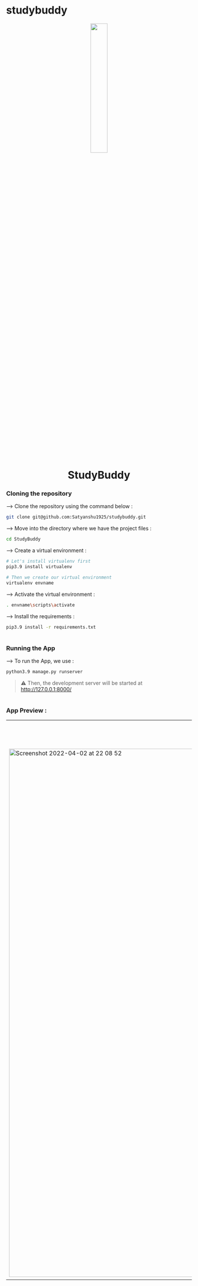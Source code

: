 # studybuddy
<div align="center">
<img width="30%" src="https://user-images.githubusercontent.com/72341453/134747028-7e2d90cc-a92f-4f66-815e-54a0d50cca54.PNG">

# StudyBuddy
</div>

### Cloning the repository

--> Clone the repository using the command below :
```bash
git clone git@github.com:Satyanshu1925/studybuddy.git
```

--> Move into the directory where we have the project files : 
```bash
cd StudyBuddy

```

--> Create a virtual environment :
```bash
# Let's install virtualenv first
pip3.9 install virtualenv

# Then we create our virtual environment
virtualenv envname

```

--> Activate the virtual environment :
```bash
. envname\scripts\activate

```

--> Install the requirements :
```bash
pip3.9 install -r requirements.txt

```

#

### Running the App

--> To run the App, we use :
```bash
python3.9 manage.py runserver

```

> ⚠ Then, the development server will be started at http://127.0.0.1:8000/

#

### App Preview :

<table width="100%"> 
<tr>
<td width="50%">      
&nbsp; 
<br>
<p align="center">
  Feed Home
</p>
<img width="1434" alt="Screenshot 2022-04-02 at 22 08 52" src="https://user-images.githubusercontent.com/59616682/161393082-397eec41-59f1-421a-afea-89badd16c791.png">
</td> 
<td width="50%">
<br>
<p align="center">
  Room Conversation Preview
</p>
  <img width="1440" alt="Screenshot 2022-04-02 at 22 09 02" src="https://user-images.githubusercontent.com/59616682/161393140-fc6a7f50-5b2b-437d-bcd8-2143eab02117.png">
</td>
</table>


